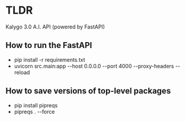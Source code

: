 # TLDR

Kalygo 3.0 A.I. API (powered by FastAPI)

## How to run the FastAPI

- pip install -r requirements.txt
- uvicorn src.main:app --host 0.0.0.0 --port 4000 --proxy-headers --reload

## How to save versions of top-level packages

- pip install pipreqs
- pipreqs . --force